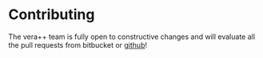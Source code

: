 Contributing
============

The vera++ team is fully open to constructive changes and will evaluate all the
pull requests from bitbucket or [github](Git)!
